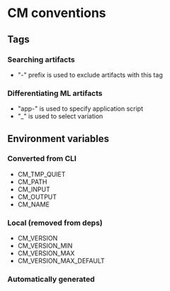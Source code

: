 # CM conventions

## Tags

### Searching artifacts

* "-" prefix is used to exclude artifacts with this tag

### Differentiating ML artifacts

* "app-" is used to specify application script
* "_" is used to select variation


## Environment variables

### Converted from CLI

* CM_TMP_QUIET
* CM_PATH
* CM_INPUT
* CM_OUTPUT
* CM_NAME

### Local (removed from deps)

* CM_VERSION
* CM_VERSION_MIN
* CM_VERSION_MAX
* CM_VERSION_MAX_DEFAULT

### Automatically generated

